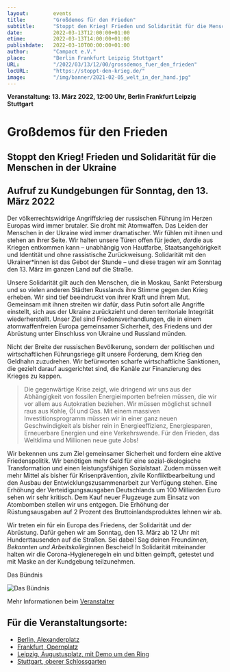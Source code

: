```yaml
---
layout:        events
title:         "Großdemos für den Frieden"
subtitle:      "Stoppt den Krieg! Frieden und Solidarität für die Menschen in der Ukraine"
date:          2022-03-13T12:00:00+01:00
etime:         2022-03-13T14:00:00+01:00
publishdate:   2022-03-10T00:00:00+01:00
author:        "Campact e.V."
place:         "Berlin Frankfurt Leipzig Stuttgart"
URL:           "/2022/03/13/12/00/grossdemos_fuer_den_frieden"
locURL:        "https://stoppt-den-krieg.de/"
image:         "/img/banner/2021-02-05_welt_in_der_hand.jpg"
---
```


**Veranstaltung: 13. März 2022, 12:00 Uhr, Berlin Frankfurt Leipzig Stuttgart**

Großdemos für den Frieden
===========

Stoppt den Krieg! Frieden und Solidarität für die Menschen in der Ukraine
-----------

Aufruf zu Kundgebungen für Sonntag, den 13. März 2022
-----------

Der völkerrechtswidrige Angriffskrieg der russischen Führung im Herzen Europas wird immer brutaler. Sie droht mit Atomwaffen. Das Leiden der Menschen in der Ukraine wird immer dramatischer. Wir fühlen mit ihnen und stehen an ihrer Seite. Wir halten unsere Türen offen für jede*n, der*die aus Kriegen entkommen kann – unabhängig von Hautfarbe, Staatsangehörigkeit und Identität und ohne rassistische Zurückweisung. Solidarität mit den Ukrainer*innen ist das Gebot der Stunde – und diese tragen wir am Sonntag den 13. März im ganzen Land auf die Straße.

Unsere Solidarität gilt auch den Menschen, die in Moskau, Sankt Petersburg und so vielen anderen Städten Russlands ihre Stimme gegen den Krieg erheben. Wir sind tief beeindruckt von ihrer Kraft und ihrem Mut. Gemeinsam mit ihnen streiten wir dafür, dass Putin sofort alle Angriffe einstellt, sich aus der Ukraine zurückzieht und deren territoriale Integrität wiederherstellt. Unser Ziel sind Friedensverhandlungen, die in einem atomwaffenfreien Europa gemeinsamer Sicherheit, des Friedens und der Abrüstung unter Einschluss von Ukraine und Russland münden.

Nicht der Breite der russischen Bevölkerung, sondern der politischen und wirtschaftlichen Führungsriege gilt unsere Forderung, dem Krieg den Geldhahn zuzudrehen. Wir befürworten scharfe wirtschaftliche Sanktionen, die gezielt darauf ausgerichtet sind, die Kanäle zur Finanzierung des Krieges zu kappen.

> Die gegenwärtige Krise zeigt, wie dringend wir uns aus der Abhängigkeit von fossilen Energieimporten befreien müssen, die wir vor allem aus Autokratien beziehen. Wir müssen möglichst schnell raus aus Kohle, Öl und Gas. Mit einem massiven Investitionsprogramm müssen wir in einer ganz neuen Geschwindigkeit als bisher rein in Energieeffizienz, Energiesparen, Erneuerbare Energien und eine Verkehrswende. Für den Frieden, das Weltklima und Millionen neue gute Jobs!

Wir bekennen uns zum Ziel gemeinsamer Sicherheit und fordern eine aktive Friedenspolitik. Wir benötigen mehr Geld für eine sozial-ökologische Transformation und einen leistungsfähigen Sozialstaat. Zudem müssen weit mehr Mittel als bisher für Krisenprävention, zivile Konfliktbearbeitung und den Ausbau der Entwicklungszusammenarbeit zur Verfügung stehen. Eine Erhöhung der Verteidigungsausgaben Deutschlands um 100 Milliarden Euro sehen wir sehr kritisch. Dem Kauf neuer Flugzeuge zum Einsatz von Atombomben stellen wir uns entgegen. Die Erhöhung der Rüstungsausgaben auf 2 Prozent des Bruttoinlandsproduktes lehnen wir ab.

Wir treten ein für ein Europa des Friedens, der Solidarität und der Abrüstung. Dafür gehen wir am Sonntag, den 13. März ab 12 Uhr mit Hunderttausenden auf die Straßen. Sei dabei! Sag deinen Freund*innen, Bekannten und Arbeitskolleg*innen Bescheid! In Solidarität miteinander halten wir die Corona-Hygieneregeln ein und bitten geimpft, getestet und mit Maske an der Kundgebung teilzunehmen.

Das Bündnis

![Das Bündnis](/img/event/2022-03-13-buendnis-aufruf-friedensdemos.png)


Mehr Informationen beim [Veranstalter](https://stoppt-den-krieg.de/)

Für die Veranstaltungsorte:
-----------
- [Berlin, Alexanderplatz](https://stoppt-den-krieg.de/berlin)
- [Frankfurt, Opernplatz](https://stoppt-den-krieg.de/frankfurt)
- [Leipzig, Augustusplatz, mit Demo um den Ring](https://stoppt-den-krieg.de/leipzig)
- [Stuttgart, oberer Schlossgarten](https://stoppt-den-krieg.de/stuttgart)



